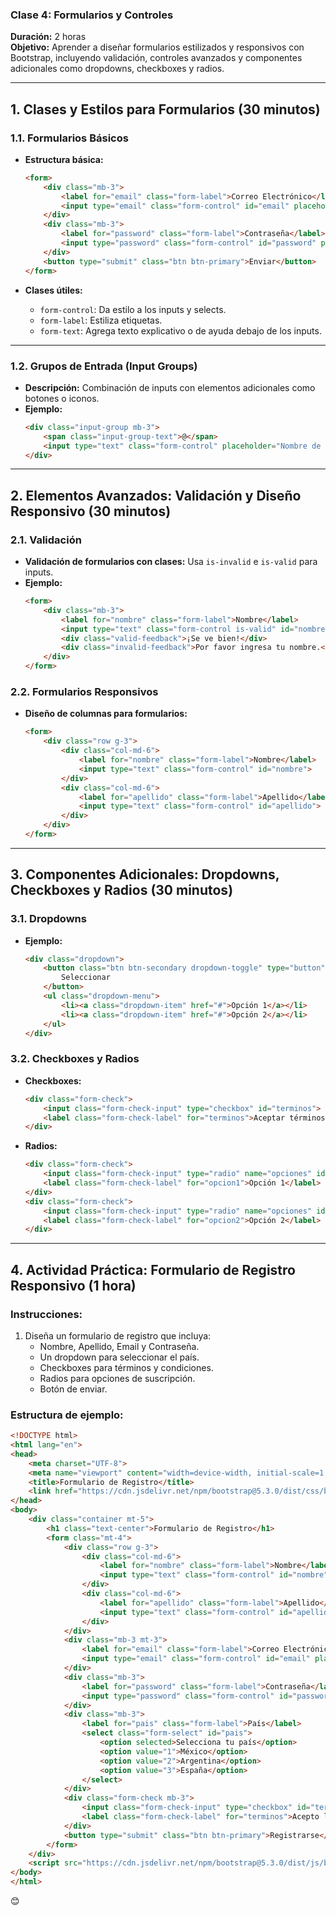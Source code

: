 ### **Clase 4: Formularios y Controles**  
**Duración:** 2 horas  
**Objetivo:** Aprender a diseñar formularios estilizados y responsivos con Bootstrap, incluyendo validación, controles avanzados y componentes adicionales como dropdowns, checkboxes y radios.  

---

## **1. Clases y Estilos para Formularios (30 minutos)**  

### **1.1. Formularios Básicos**  
- **Estructura básica:**
  ```html
  <form>
      <div class="mb-3">
          <label for="email" class="form-label">Correo Electrónico</label>
          <input type="email" class="form-control" id="email" placeholder="nombre@ejemplo.com">
      </div>
      <div class="mb-3">
          <label for="password" class="form-label">Contraseña</label>
          <input type="password" class="form-control" id="password" placeholder="Contraseña">
      </div>
      <button type="submit" class="btn btn-primary">Enviar</button>
  </form>
  ```

- **Clases útiles:**
  - `form-control`: Da estilo a los inputs y selects.  
  - `form-label`: Estiliza etiquetas.  
  - `form-text`: Agrega texto explicativo o de ayuda debajo de los inputs.

---

### **1.2. Grupos de Entrada (Input Groups)**  
- **Descripción:** Combinación de inputs con elementos adicionales como botones o iconos.  
- **Ejemplo:**  
  ```html
  <div class="input-group mb-3">
      <span class="input-group-text">@</span>
      <input type="text" class="form-control" placeholder="Nombre de usuario">
  </div>
  ```

---

## **2. Elementos Avanzados: Validación y Diseño Responsivo (30 minutos)**  

### **2.1. Validación**  
- **Validación de formularios con clases:** Usa `is-invalid` e `is-valid` para inputs.  
- **Ejemplo:**
  ```html
  <form>
      <div class="mb-3">
          <label for="nombre" class="form-label">Nombre</label>
          <input type="text" class="form-control is-valid" id="nombre" required>
          <div class="valid-feedback">¡Se ve bien!</div>
          <div class="invalid-feedback">Por favor ingresa tu nombre.</div>
      </div>
  </form>
  ```

### **2.2. Formularios Responsivos**  
- **Diseño de columnas para formularios:**  
  ```html
  <form>
      <div class="row g-3">
          <div class="col-md-6">
              <label for="nombre" class="form-label">Nombre</label>
              <input type="text" class="form-control" id="nombre">
          </div>
          <div class="col-md-6">
              <label for="apellido" class="form-label">Apellido</label>
              <input type="text" class="form-control" id="apellido">
          </div>
      </div>
  </form>
  ```

---

## **3. Componentes Adicionales: Dropdowns, Checkboxes y Radios (30 minutos)**  

### **3.1. Dropdowns**  
- **Ejemplo:**  
  ```html
  <div class="dropdown">
      <button class="btn btn-secondary dropdown-toggle" type="button" data-bs-toggle="dropdown">
          Seleccionar
      </button>
      <ul class="dropdown-menu">
          <li><a class="dropdown-item" href="#">Opción 1</a></li>
          <li><a class="dropdown-item" href="#">Opción 2</a></li>
      </ul>
  </div>
  ```

### **3.2. Checkboxes y Radios**  
- **Checkboxes:**  
  ```html
  <div class="form-check">
      <input class="form-check-input" type="checkbox" id="terminos">
      <label class="form-check-label" for="terminos">Aceptar términos y condiciones</label>
  </div>
  ```

- **Radios:**  
  ```html
  <div class="form-check">
      <input class="form-check-input" type="radio" name="opciones" id="opcion1">
      <label class="form-check-label" for="opcion1">Opción 1</label>
  </div>
  <div class="form-check">
      <input class="form-check-input" type="radio" name="opciones" id="opcion2">
      <label class="form-check-label" for="opcion2">Opción 2</label>
  </div>
  ```

---

## **4. Actividad Práctica: Formulario de Registro Responsivo (1 hora)**  

### **Instrucciones:**  
1. Diseña un formulario de registro que incluya:  
   - Nombre, Apellido, Email y Contraseña.  
   - Un dropdown para seleccionar el país.  
   - Checkboxes para términos y condiciones.  
   - Radios para opciones de suscripción.  
   - Botón de enviar.  

### **Estructura de ejemplo:**  
```html
<!DOCTYPE html>
<html lang="en">
<head>
    <meta charset="UTF-8">
    <meta name="viewport" content="width=device-width, initial-scale=1.0">
    <title>Formulario de Registro</title>
    <link href="https://cdn.jsdelivr.net/npm/bootstrap@5.3.0/dist/css/bootstrap.min.css" rel="stylesheet">
</head>
<body>
    <div class="container mt-5">
        <h1 class="text-center">Formulario de Registro</h1>
        <form class="mt-4">
            <div class="row g-3">
                <div class="col-md-6">
                    <label for="nombre" class="form-label">Nombre</label>
                    <input type="text" class="form-control" id="nombre" placeholder="Nombre">
                </div>
                <div class="col-md-6">
                    <label for="apellido" class="form-label">Apellido</label>
                    <input type="text" class="form-control" id="apellido" placeholder="Apellido">
                </div>
            </div>
            <div class="mb-3 mt-3">
                <label for="email" class="form-label">Correo Electrónico</label>
                <input type="email" class="form-control" id="email" placeholder="nombre@ejemplo.com">
            </div>
            <div class="mb-3">
                <label for="password" class="form-label">Contraseña</label>
                <input type="password" class="form-control" id="password" placeholder="Contraseña">
            </div>
            <div class="mb-3">
                <label for="pais" class="form-label">País</label>
                <select class="form-select" id="pais">
                    <option selected>Selecciona tu país</option>
                    <option value="1">México</option>
                    <option value="2">Argentina</option>
                    <option value="3">España</option>
                </select>
            </div>
            <div class="form-check mb-3">
                <input class="form-check-input" type="checkbox" id="terminos">
                <label class="form-check-label" for="terminos">Acepto los términos y condiciones</label>
            </div>
            <button type="submit" class="btn btn-primary">Registrarse</button>
        </form>
    </div>
    <script src="https://cdn.jsdelivr.net/npm/bootstrap@5.3.0/dist/js/bootstrap.bundle.min.js"></script>
</body>
</html>
```

😊